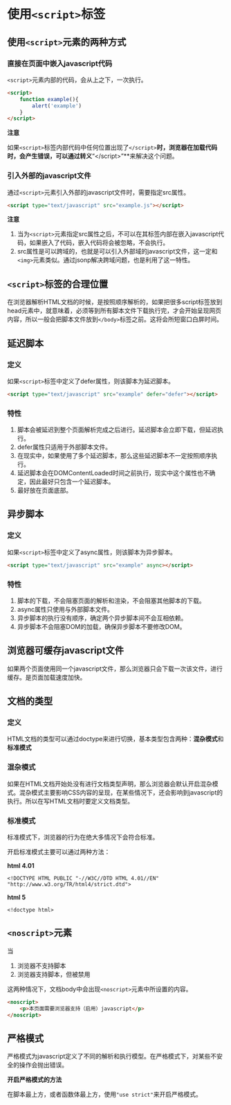 # 使用`<script>`标签

## 使用`<script>`元素的两种方式

### 直接在页面中嵌入javascript代码

`<script>`元素内部的代码，会从上之下，一次执行。

```html
<script>
    function example(){
		alert('example')
    }
</script>
```

**注意**

如果`<script>`标签内部代码中任何位置出现了`</script>`**时，浏览器在加载代码时，会产生错误，可以通过转义**“<\/script>”**来解决这个问题。

### 引入外部的javascript文件

通过`<script>`元素引入外部的javascript文件时，需要指定src属性。

```html
<script type="text/javascript" src="example.js"></script>
```

**注意**

1. 当为`<script>`元素指定src属性之后，不可以在其标签内部在嵌入javascript代码，如果嵌入了代码，嵌入代码将会被忽略，不会执行。
2. src属性是可以跨域的，也就是可以引入外部域的javascript文件，这一定和`<img>`元素类似。通过jsonp解决跨域问题，也是利用了这一特性。

## `<script>`标签的合理位置

在浏览器解析HTML文档的时候，是按照顺序解析的，如果把很多script标签放到head元素中，就意味着，必须等到所有脚本文件下载执行完，才会开始呈现网页内容，所以一般会把脚本文件放到`</body>`标签之前。这将会所短窗口白屏时间。

## 延迟脚本

### 定义

如果`<script>`标签中定义了defer属性，则该脚本为延迟脚本。

```html
<script type="text/javascript" src="example" defer="defer"></script>
```



### 特性

1. 脚本会被延迟到整个页面解析完成之后进行。延迟脚本会立即下载，但延迟执行。
2. defer属性只适用于外部脚本文件。
3. 在现实中，如果使用了多个延迟脚本，那么这些延迟脚本不一定按照顺序执行。
4. 延迟脚本会在DOMContentLoaded时间之前执行，现实中这个属性也不确定，因此最好只包含一个延迟脚本。
5. 最好放在页面底部。

## 异步脚本

### 定义

如果`<script>`标签中定义了async属性，则该脚本为异步脚本。

```html
<script type="text/javascript" src="example" async></script>
```



### 特性

1. 脚本的下载，不会阻塞页面的解析和渲染，不会阻塞其他脚本的下载。
2. async属性只使用与外部脚本文件。
3. 异步脚本的执行没有顺序，确定两个异步脚本间不会互相依赖。
4. 异步脚本不会阻塞DOM的加载，确保异步脚本不要修改DOM。

## 浏览器可缓存javascript文件

如果两个页面使用同一个javascript文件，那么浏览器只会下载一次该文件，进行缓存。是页面加载速度加快。

## 文档的类型

### 定义

HTML文档的类型可以通过doctype来进行切换，基本类型包含两种：**混杂模式**和**标准模式**

### 混杂模式

如果在HTML文档开始处没有进行文档类型声明，那么浏览器会默认开启混杂模式。混杂模式主要影响CSS内容的呈现，在某些情况下，还会影响到javascript的执行。所以在写HTML文档时要定义文档类型。

### 标准模式

标准模式下，浏览器的行为在绝大多情况下会符合标准。

开启标准模式主要可以通过两种方法：

**html 4.01**

`<!DOCTYPE HTML PUBLIC "-//W3C//DTD HTML 4.01//EN" "http://www.w3.org/TR/html4/strict.dtd">`

**html 5**

`<!doctype html>`

## `<noscript>`元素

当

1. 浏览器不支持脚本
2. 浏览器支持脚本，但被禁用

这两种情况下，文档body中会出现`<noscript>`元素中所设置的内容。

```html
<noscript>
	<p>本页面需要浏览器支持（启用）javascript</p>
</noscript>
```

## 严格模式

严格模式为javascript定义了不同的解析和执行模型。在严格模式下，对某些不安全的操作会抛出错误。

**开启严格模式的方法**

在脚本最上方，或者函数体最上方，使用`"use strict"`来开启严格模式。

